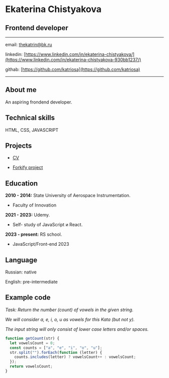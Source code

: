 # Ekaterina Chistyakova
## Frontend developer
---

email: thekatrin@bk.ru

linkedin: [https://www.linkedin.com/in/ekaterina-chistyakova/](https://www.linkedin.com/in/ekaterina-chistyakova-930bb1237/)

githab: [https://github.com/katriosa](https://github.com/katriosa)

---

## About me

An aspiring frondend developer.

## Technical skills

HTML, CSS, JAVASCRIPT

## Projects

- [CV](https://github.com/katriosa/rsschool-cv.git)

- [Forkify project](https://forkify-kate.netlify.app)

## Education

__2010 - 2014:__ State University of Aerospace Instrumentation.

- Faculty of Innovation

__2021 - 2023:__ Udemy. 

- Self- study of JavaScript и React.

__2023 - present:__ RS school. 

- JavaScript/Front-end 2023

## Language

Russian: native

English: pre-intermediate

## Example code

_Task: Return the number (count) of vowels in the given string._

_We will consider a, e, i, o, u as vowels for this Kata (but not y)._

_The input string will only consist of lower case letters and/or spaces._

```javascript
function getCount(str) {
  let vowelsCount = 0;
  const counts = ["a", "e", "i", "o", "u"];
  str.split("").forEach(function (letter) {
    counts.includes(letter) ? vowelsCount++ : vowelsCount;
  });
  return vowelsCount;
}
```
